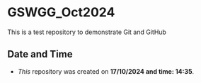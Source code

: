 # GSWGG_Oct2024
This is a test repository to demonstrate Git and GitHub

## Date and Time
- *This* repository was created on **17/10/2024 and time: 14:35**.